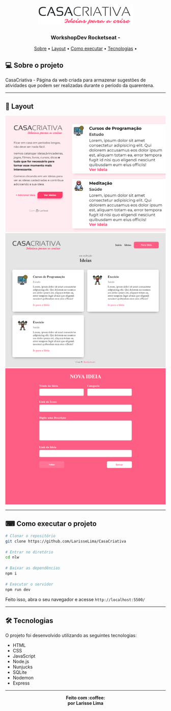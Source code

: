 <h1 align="center" >
    <img src="src/logo-casa-criativa.png">

</h1>

<h3 align="center">
   WorkshopDev Rocketseat - 
</h3>


<p align="center">
	<a href="#-sobre-o-projeto">Sobre</a> •
	<a href="#-layout">Layout</a> • 
 	<a href="#-como-executar-o-projeto">Como executar</a> • 
  <a href="#-tecnologias">Tecnologias</a> • 
 	
</p>


## 💻 Sobre o projeto

CasaCriativa - Página da web criada para armazenar sugestões de atividades que podem ser realizadas durante o período da  quarentena.

---

## 🎨 Layout

<img src="prints/print1.png">
<img src="prints/print2.png">
<img src="prints/print3.png">

---

## ⌨ Como executar o projeto

```bash
# Clonar o repositório
git clone https://github.com/LarisseLima/CasaCriativa

# Entrar no diretório
cd nlw

# Baixar as dependências
npm i

# Executar o servidor
npm run dev
```

Feito isso, abra o seu navegador e acesse `http://localhost:5500/`


---

## 🛠 Tecnologias

O projeto foi desenvolvido utilizando as seguintes tecnologias:


- HTML
- CSS
- JavaScript
- Node.js 
- Nunjucks 
- SQLite 
- Nodemon
- Express


---
<p align="center"><b>Feito com 	:coffee: <br> por Larisse Lima</b></p>











